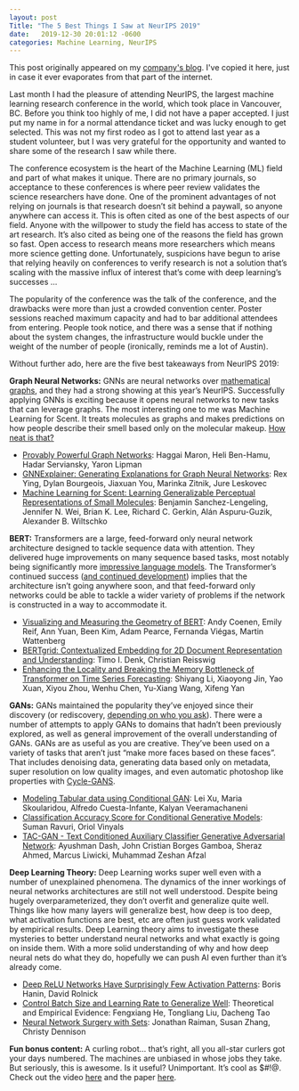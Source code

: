 ```yaml
---
layout: post
Title: "The 5 Best Things I Saw at NeurIPS 2019"
date:   2019-12-30 20:01:12 -0600
categories: Machine Learning, NeurIPS
---
```

This post originally appeared on my [company's blog](https://www.kungfu.ai/blog-post/the-5-best-things-we-saw-at-neurips-2019).
I've copied it here, just in case it ever evaporates from that part of the internet.


Last month I had the pleasure of attending NeurIPS, the largest machine learning research conference in the world, which took place in Vancouver, BC. Before you think too highly of me, I did not have a paper accepted. I just put my name in for a normal attendance ticket and was lucky enough to get selected. This was not my first rodeo as I got to attend last year as a student volunteer, but I was very grateful for the opportunity and wanted to share some of the research I saw while there.

The conference ecosystem is the heart of the Machine Learning (ML) field and part of what makes it unique. There are no primary journals, so acceptance to these conferences is where peer review validates the science researchers have done. One of the prominent advantages of not relying on journals is that research doesn’t sit behind a paywall, so anyone anywhere can access it. This is often cited as one of the best aspects of our field. Anyone with the willpower to study the field has access to state of the art research. It’s also cited as being one of the reasons the field has grown so fast. Open access to research means more researchers which means more science getting done. Unfortunately, suspicions have begun to arise that relying heavily on conferences to verify research is not a solution that’s scaling with the massive influx of interest that’s come with deep learning’s successes …

The popularity of the conference was the talk of the conference, and the drawbacks were more than just a crowded convention center. Poster sessions reached maximum capacity and had to bar additional attendees from entering. People took notice, and there was a sense that if nothing about the system changes, the infrastructure would buckle under the weight of the number of people (ironically, reminds me a lot of Austin).

Without further ado, here are the five best takeaways from NeurIPS 2019:

**‍Graph Neural Networks:** GNNs are neural networks over [mathematical graphs](https://en.wikipedia.org/wiki/Graph_theory), and they had a strong showing at this year’s NeurIPS. Successfully applying GNNs is exciting because it opens neural networks to new tasks that can leverage graphs. The most interesting one to me was Machine Learning for Scent. It treats molecules as graphs and makes predictions on how people describe their smell based only on the molecular makeup. [How neat is that?](https://www.youtube.com/watch?v=Hm3JodBR-vs)

- [Provably Powerful Graph Networks](https://arxiv.org/abs/1905.11136): Haggai Maron, Heli Ben-Hamu, Hadar Serviansky, Yaron Lipman
- [GNNExplainer: Generating Explanations for Graph Neural Networks](https://arxiv.org/abs/1903.03894): Rex Ying, Dylan Bourgeois, Jiaxuan You, Marinka Zitnik, Jure Leskovec
- [Machine Learning for Scent: Learning Generalizable Perceptual Representations of Small Molecules](https://arxiv.org/abs/1910.10685): Benjamin Sanchez-Lengeling, Jennifer N. Wei, Brian K. Lee, Richard C. Gerkin, Alán Aspuru-Guzik, Alexander B. Wiltschko

**BERT:** Transformers are a large, feed-forward only neural network architecture designed to tackle sequence data with attention. They delivered huge improvements on many sequence based tasks, most notably being significantly more [impressive language models](https://openai.com/blog/better-language-models/). The Transformer’s continued success ([and continued development](https://ai.googleblog.com/2020/01/reformer-efficient-transformer.html)) implies that the architecture isn’t going anywhere soon, and that feed-forward only networks could be able to tackle a wider variety of problems if the network is constructed in a way to accommodate it.

- [Visualizing and Measuring the Geometry of BERT](https://arxiv.org/abs/1906.02715): Andy Coenen, Emily Reif, Ann Yuan, Been Kim, Adam Pearce, Fernanda Viégas, Martin Wattenberg
- [BERTgrid: Contextualized Embedding for 2D Document Representation and Understanding](https://openreview.net/forum?id=H1gsGaq9US): Timo I. Denk, Christian Reisswig
- [Enhancing the Locality and Breaking the Memory Bottleneck of Transformer on Time Series Forecasting](https://arxiv.org/abs/1907.00235): Shiyang Li, Xiaoyong Jin, Yao Xuan, Xiyou Zhou, Wenhu Chen, Yu-Xiang Wang, Xifeng Yan

**GANs:** GANs maintained the popularity they’ve enjoyed since their discovery (or rediscovery, [depending on who you ask](https://www.reddit.com/r/MachineLearning/comments/djju8a/d_jurgen_schmidhuber_really_had_gans_in_1990/)). There were a number of attempts to apply GANs to domains that hadn’t been previously explored, as well as general improvement of the overall understanding of GANs. GANs are as useful as you are creative. They’ve been used on a variety of tasks that aren’t just “make more faces based on these faces”. That includes denoising data, generating data based only on metadata, super resolution on low quality images, and even automatic photoshop like properties with [Cycle-GANS](https://junyanz.github.io/CycleGAN/).  

- [Modeling Tabular data using Conditional GAN](https://arxiv.org/abs/1907.00503): Lei Xu, Maria Skoularidou, Alfredo Cuesta-Infante, Kalyan Veeramachaneni
- [Classification Accuracy Score for Conditional Generative Models](https://arxiv.org/abs/1905.10887): Suman Ravuri, Oriol Vinyals
- [TAC-GAN - Text Conditioned Auxiliary Classifier Generative Adversarial Network](https://arxiv.org/abs/1703.06412): Ayushman Dash, John Cristian Borges Gamboa, Sheraz Ahmed, Marcus Liwicki, Muhammad Zeshan Afzal

**Deep Learning Theory:** Deep Learning works super well even with a number of unexplained phenomena. The dynamics of the inner workings of neural networks architectures are still not well understood. Despite being hugely overparameterized, they don’t overfit and generalize quite well. Things like how many layers will generalize best, how deep is too deep, what activation functions are best, etc are often just guess work validated by empirical results. Deep Learning theory aims to investigate these mysteries to better understand neural networks and what exactly is going on inside them. With a more solid understanding of why and how deep neural nets do what they do, hopefully we can push AI even further than it’s already come.

- [Deep ReLU Networks Have Surprisingly Few Activation Patterns](https://arxiv.org/abs/1906.00904): Boris Hanin, David Rolnick
- [Control Batch Size and Learning Rate to Generalize Well](https://papers.nips.cc/paper/8398-control-batch-size-and-learning-rate-to-generalize-well-theoretical-and-empirical-evidence.pdf): Theoretical and Empirical Evidence: Fengxiang He, Tongliang Liu, Dacheng Tao
- [Neural Network Surgery with Sets](https://arxiv.org/abs/1912.06719): Jonathan Raiman, Susan Zhang, Christy Dennison


**Fun bonus content:** A curling robot… that’s right, all you all-star curlers got your days numbered. The machines are unbiased in whose jobs they take. But seriously, this is awesome. Is it useful? Unimportant. It’s cool as $#!@. Check out the video [here](https://www.youtube.com/watch?v=yXygf8oz58k&feature=youtu.be) and the paper [here](https://www.ijcai.org/Proceedings/2018/0870.pdf). 
